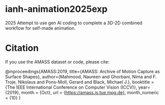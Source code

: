 # ianh-animation2025exp
2025 Attempt to use gen AI coding to complete a 3D-2D combined workflow for self-made animation.

# Citation

If you use the AMASS dataset or code, please cite:

@inproceedings{AMASS:2019,
	title={AMASS: Archive of Motion Capture as Surface Shapes},
	author={Mahmood, Naureen and Ghorbani, Nima and F. Troje, Nikolaus and Pons-Moll, Gerard and Black, Michael J.},
	booktitle = {The IEEE International Conference on Computer Vision (ICCV)},
	year={2019},
	month = {Oct},
	url = {https://amass.is.tue.mpg.de},
	month_numeric = {10}
}